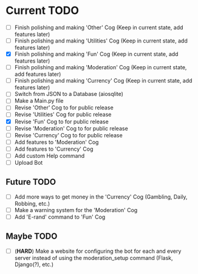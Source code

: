 # Current TODO

- [ ] Finish polishing and making 'Other' Cog (Keep in current state, add features later)  
- [ ] Finish polishing and making 'Utilities' Cog (Keep in current state, add features later)  
- [x] Finish polishing and making 'Fun' Cog (Keep in current state, add features later)  
- [ ] Finish polishing and making 'Moderation' Cog (Keep in current state, add features later)  
- [ ] Finish polishing and making 'Currency' Cog (Keep in current state, add features later)  
- [ ] Switch from JSON to a Database (aiosqlite)
- [ ] Make a Main.py file  
- [ ] Revise 'Other' Cog to for public release  
- [ ] Revise 'Utilities' Cog for public release  
- [x] Revise 'Fun' Cog to for public release  
- [ ] Revise 'Moderation' Cog to for public release  
- [ ] Revise 'Currency' Cog to for public release  
- [ ] Add features to 'Moderation' Cog  
- [ ] Add features to 'Currency' Cog   
- [ ] Add custom Help command
- [ ] Upload Bot

## Future TODO

- [ ] Add more ways to get money in the 'Currency' Cog (Gambling, Daily, Robbing, etc.)
- [ ] Make a warning system for the 'Moderation' Cog
- [ ] Add 'E-rand' command to 'Fun' Cog

## Maybe TODO

- [ ] (**HARD**) Make a website for configuring the bot for each and every server instead of using the moderation_setup command (Flask, Django(?), etc.)
